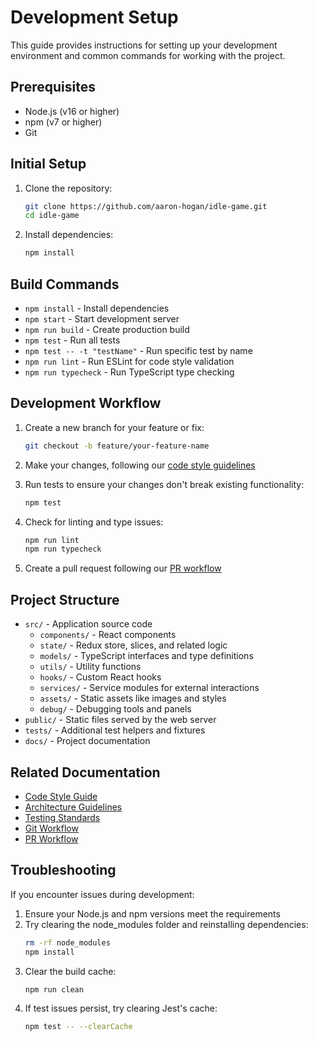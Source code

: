 # Development Setup

This guide provides instructions for setting up your development environment and common commands for working with the project.

## Prerequisites

- Node.js (v16 or higher)
- npm (v7 or higher)
- Git

## Initial Setup

1. Clone the repository:
   ```bash
   git clone https://github.com/aaron-hogan/idle-game.git
   cd idle-game
   ```

2. Install dependencies:
   ```bash
   npm install
   ```

## Build Commands

- `npm install` - Install dependencies
- `npm start` - Start development server
- `npm run build` - Create production build
- `npm test` - Run all tests
- `npm test -- -t "testName"` - Run specific test by name
- `npm run lint` - Run ESLint for code style validation
- `npm run typecheck` - Run TypeScript type checking

## Development Workflow

1. Create a new branch for your feature or fix:
   ```bash
   git checkout -b feature/your-feature-name
   ```

2. Make your changes, following our [code style guidelines](/docs/processes/code-quality/code-style-guide.md)

3. Run tests to ensure your changes don't break existing functionality:
   ```bash
   npm test
   ```

4. Check for linting and type issues:
   ```bash
   npm run lint
   npm run typecheck
   ```

5. Create a pull request following our [PR workflow](/docs/processes/pr-workflow.md)

## Project Structure

- `src/` - Application source code
  - `components/` - React components
  - `state/` - Redux store, slices, and related logic
  - `models/` - TypeScript interfaces and type definitions
  - `utils/` - Utility functions
  - `hooks/` - Custom React hooks
  - `services/` - Service modules for external interactions
  - `assets/` - Static assets like images and styles
  - `debug/` - Debugging tools and panels
- `public/` - Static files served by the web server
- `tests/` - Additional test helpers and fixtures
- `docs/` - Project documentation

## Related Documentation

- [Code Style Guide](/docs/processes/code-quality/code-style-guide.md)
- [Architecture Guidelines](/docs/processes/code-quality/architecture-guidelines.md)
- [Testing Standards](/docs/processes/code-quality/testing-standards.md)
- [Git Workflow](/docs/processes/git/git-workflow.md)
- [PR Workflow](/docs/processes/pr-workflow.md)

## Troubleshooting

If you encounter issues during development:

1. Ensure your Node.js and npm versions meet the requirements
2. Try clearing the node_modules folder and reinstalling dependencies:
   ```bash
   rm -rf node_modules
   npm install
   ```
3. Clear the build cache:
   ```bash
   npm run clean
   ```
4. If test issues persist, try clearing Jest's cache:
   ```bash
   npm test -- --clearCache
   ```